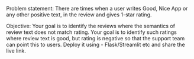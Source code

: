 Problem statement:
  There are times when a user writes Good, Nice App or any other positive text, in the review and gives 1-star rating.
  
Objective:
  Your goal is to identify the reviews where the semantics of review text does not match rating. 
  Your goal is to identify such ratings where review text is good, but rating is negative so that the support team can point this to users. 
  Deploy it using - Flask/Streamlit etc and share the live link.
